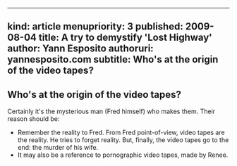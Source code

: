 -----
kind: article
menupriority: 3
published: 2009-08-04
title: A try to demystify 'Lost Highway'
author: Yann Esposito
authoruri: yannesposito.com
subtitle: Who's at the origin of the video tapes?
-----

## Who's at the origin of the video tapes?

Certainly it's the mysterious man (Fred himself) who makes them. 
Their reason should be:

  + Remember the reality to Fred. From Fred point-of-view, video tapes are the reality. He tries to forget reality. But, finally, the video tapes go to the end: the murder of his wife.
  + It may also be a reference to pornographic video tapes, made by Renee.
